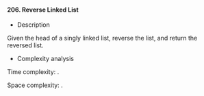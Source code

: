 #### 206. Reverse Linked List

* Description

Given the head of a singly linked list, reverse the list, and return the reversed list.

* Complexity analysis

Time complexity: .

Space complexity: .